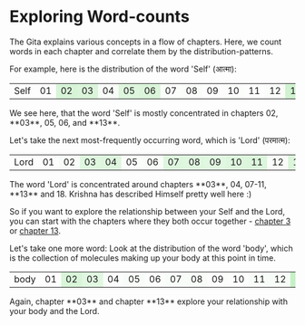 # Exploring Word-counts
The Gita explains various concepts in a flow of chapters.
Here, we count words in each chapter and correlate them
by the distribution-patterns.

For example, here is the distribution of the word 'Self' (आत्मा):
<table>
<tr><td>Self</td><td style="background-color: hsla(120,60%,70%,0.00);">01</td><td style="background-color: hsla(120,60%,70%,0.32);">02</td><td style="background-color: hsla(120,60%,70%,0.29);">03</td><td style="background-color: hsla(120,60%,70%,0.04);">04</td><td style="background-color: hsla(120,60%,70%,0.27);">05</td><td style="background-color: hsla(120,60%,70%,0.29);">06</td><td style="background-color: hsla(120,60%,70%,0.02);">07</td><td style="background-color: hsla(120,60%,70%,0.03);">08</td><td style="background-color: hsla(120,60%,70%,0.01);">09</td><td style="background-color: hsla(120,60%,70%,0.02);">10</td><td style="background-color: hsla(120,60%,70%,0.01);">11</td><td style="background-color: hsla(120,60%,70%,0.03);">12</td><td style="background-color: hsla(120,60%,70%,0.38);">13</td><td style="background-color: hsla(120,60%,70%,0.05);">14</td><td style="background-color: hsla(120,60%,70%,0.04);">15</td><td style="background-color: hsla(120,60%,70%,0.01);">16</td><td style="background-color: hsla(120,60%,70%,0.00);">17</td><td style="background-color: hsla(120,60%,70%,0.05);">18</td></tr>
</table>
We see here, that the word 'Self' is mostly concentrated
in chapters 02, **03**, 05, 06, and **13**.

Let's take the next most-frequently occurring word, which is 'Lord' (परमात्म):
<table>
<tr><td>Lord</td><td style="background-color: hsla(120,60%,70%,0.00);">01</td><td style="background-color: hsla(120,60%,70%,0.04);">02</td><td style="background-color: hsla(120,60%,70%,0.25);">03</td><td style="background-color: hsla(120,60%,70%,0.26);">04</td><td style="background-color: hsla(120,60%,70%,0.02);">05</td><td style="background-color: hsla(120,60%,70%,0.03);">06</td><td style="background-color: hsla(120,60%,70%,0.26);">07</td><td style="background-color: hsla(120,60%,70%,0.25);">08</td><td style="background-color: hsla(120,60%,70%,0.24);">09</td><td style="background-color: hsla(120,60%,70%,0.27);">10</td><td style="background-color: hsla(120,60%,70%,0.28);">11</td><td style="background-color: hsla(120,60%,70%,0.03);">12</td><td style="background-color: hsla(120,60%,70%,0.29);">13</td><td style="background-color: hsla(120,60%,70%,0.03);">14</td><td style="background-color: hsla(120,60%,70%,0.04);">15</td><td style="background-color: hsla(120,60%,70%,0.04);">16</td><td style="background-color: hsla(120,60%,70%,0.03);">17</td><td style="background-color: hsla(120,60%,70%,0.29);">18</td></tr>
</table>
The word 'Lord' is concentrated around chapters **03**, 04, 07-11, **13** and 18. Krishna has described Himself pretty well here :)

So if you want to explore the relationship between your Self and the Lord,
you can start with the chapters where they both occur together -
[chapter 3](https://rapalearning.com/life-and-liberty/Chapter%203.html)
or [chapter 13](https://rapalearning.com/life-and-liberty/Chapter%2013.html).

Let's take one more word: Look at the distribution of the word 'body', which is the collection of molecules making up your body at this point in time.
<table>
<tr><td>body</td><td style="background-color: hsla(120,60%,70%,0.00);">01</td><td style="background-color: hsla(120,60%,70%,0.30);">02</td><td style="background-color: hsla(120,60%,70%,0.24);">03</td><td style="background-color: hsla(120,60%,70%,0.02);">04</td><td style="background-color: hsla(120,60%,70%,0.04);">05</td><td style="background-color: hsla(120,60%,70%,0.02);">06</td><td style="background-color: hsla(120,60%,70%,0.04);">07</td><td style="background-color: hsla(120,60%,70%,0.05);">08</td><td style="background-color: hsla(120,60%,70%,0.02);">09</td><td style="background-color: hsla(120,60%,70%,0.01);">10</td><td style="background-color: hsla(120,60%,70%,0.04);">11</td><td style="background-color: hsla(120,60%,70%,0.04);">12</td><td style="background-color: hsla(120,60%,70%,0.46);">13</td><td style="background-color: hsla(120,60%,70%,0.24);">14</td><td style="background-color: hsla(120,60%,70%,0.04);">15</td><td style="background-color: hsla(120,60%,70%,0.01);">16</td><td style="background-color: hsla(120,60%,70%,0.04);">17</td><td style="background-color: hsla(120,60%,70%,0.25);">18</td></tr>
</table>
Again, chapter **03** and chapter **13** explore your relationship with your body and the Lord.
